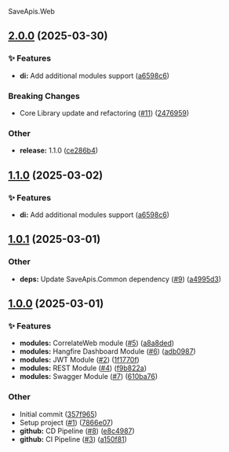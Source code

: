 SaveApis.Web
<a name="2.0.0"></a>
## [2.0.0](https://www.github.com/SaveApis/SaveApis.Web/releases/tag/v2.0.0) (2025-03-30)

### ✨ Features

* **di:** Add additional modules support ([a6598c6](https://www.github.com/SaveApis/SaveApis.Web/commit/a6598c636182c404da75cc2df99bf4e49143301e))

### Breaking Changes

* Core Library update and refactoring ([#11](https://www.github.com/SaveApis/SaveApis.Web/issues/11)) ([2476959](https://www.github.com/SaveApis/SaveApis.Web/commit/247695966e2e1ded5aeb8efeb8990af7cca7befd))

### Other

* **release:** 1.1.0 ([ce286b4](https://www.github.com/SaveApis/SaveApis.Web/commit/ce286b467212509e230b319a50b251b064acc7ed))

<a name="1.1.0"></a>
## [1.1.0](https://www.github.com/SaveApis/SaveApis.Web/releases/tag/v1.1.0) (2025-03-02)

### ✨ Features

* **di:** Add additional modules support ([a6598c6](https://www.github.com/SaveApis/SaveApis.Web/commit/a6598c636182c404da75cc2df99bf4e49143301e))

<a name="1.0.1"></a>
## [1.0.1](https://www.github.com/SaveApis/SaveApis.Web/releases/tag/v1.0.1) (2025-03-01)

### Other

* **deps:** Update SaveApis.Common dependency ([#9](https://www.github.com/SaveApis/SaveApis.Web/issues/9)) ([a4995d3](https://www.github.com/SaveApis/SaveApis.Web/commit/a4995d36e1ef8b97d0212245edb2f11857c39c7c))

<a name="1.0.0"></a>
## [1.0.0](https://www.github.com/SaveApis/SaveApis.Web/releases/tag/v1.0.0) (2025-03-01)

### ✨ Features

* **modules:** CorrelateWeb module ([#5](https://www.github.com/SaveApis/SaveApis.Web/issues/5)) ([a8a8ded](https://www.github.com/SaveApis/SaveApis.Web/commit/a8a8deda3dbdb8a758a2d9c8ee57730f2a0c0cf4))
* **modules:** Hangfire Dashboard Module ([#6](https://www.github.com/SaveApis/SaveApis.Web/issues/6)) ([adb0987](https://www.github.com/SaveApis/SaveApis.Web/commit/adb0987164db52c6c81e0d7fbcd5a85e925b43e4))
* **modules:** JWT Module ([#2](https://www.github.com/SaveApis/SaveApis.Web/issues/2)) ([1f1770f](https://www.github.com/SaveApis/SaveApis.Web/commit/1f1770feead9fae8f8a8badd8d4f4ff96e43ddab))
* **modules:** REST Module ([#4](https://www.github.com/SaveApis/SaveApis.Web/issues/4)) ([f9b822a](https://www.github.com/SaveApis/SaveApis.Web/commit/f9b822ac2c669a6b41086e492d9d7fbefded553b))
* **modules:** Swagger Module ([#7](https://www.github.com/SaveApis/SaveApis.Web/issues/7)) ([610ba76](https://www.github.com/SaveApis/SaveApis.Web/commit/610ba760e303f5000d926699a5c5650f1240ca98))

### Other

* Initial commit ([357f965](https://www.github.com/SaveApis/SaveApis.Web/commit/357f9657b56606a3c0baebddff57dbd340f94faf))
* Setup project ([#1](https://www.github.com/SaveApis/SaveApis.Web/issues/1)) ([7866e07](https://www.github.com/SaveApis/SaveApis.Web/commit/7866e07c3cd2e196c4019fa9df481c42e45aec71))
* **github:** CD Pipeline ([#8](https://www.github.com/SaveApis/SaveApis.Web/issues/8)) ([e8c4987](https://www.github.com/SaveApis/SaveApis.Web/commit/e8c49879bdfacfd0ed94e0f78193b1893790a6cc))
* **github:** CI Pipeline ([#3](https://www.github.com/SaveApis/SaveApis.Web/issues/3)) ([a150f81](https://www.github.com/SaveApis/SaveApis.Web/commit/a150f81c9ae91f5a4b63c4f09e01f94fa8faa4d7))

